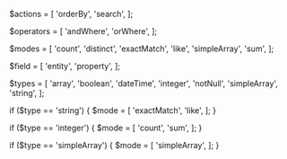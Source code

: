 $actions = [
    'orderBy',
    'search',
];

$operators = [
    'andWhere',
    'orWhere',
];

$modes = [
    'count',
    'distinct',
    'exactMatch',
    'like',
    'simpleArray',
    'sum',
];

$field = [
    'entity',
    'property',
];

$types = [
    'array',
    'boolean',
    'dateTime',
    'integer',
    'notNull',
    'simpleArray',
    'string',
];


if ($type == 'string') {
    $mode = [
        'exactMatch',
        'like',
    ];
}

if ($type == 'integer') {
    $mode = [
        'count',
        'sum',
    ];
}

if ($type == 'simpleArray') {
    $mode = [
        'simpleArray',
    ];
}

